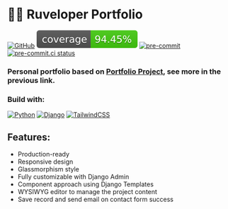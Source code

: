 # 🐱‍💻 Ruveloper Portfolio

[![GitHub](https://img.shields.io/github/license/ruveloper/django-portfolio-project)](https://www.mit.edu/~amini/LICENSE.md)
![Coverage Status](./media/default/coverage-badge.svg?dummy=8484744)
[![pre-commit](https://img.shields.io/badge/pre--commit-enabled-brightgreen?logo=pre-commit&logoColor=white)](https://github.com/pre-commit/pre-commit)
[![pre-commit.ci status](https://results.pre-commit.ci/badge/github/ruveloper/ruveloper-portfolio/main.svg)](https://results.pre-commit.ci/latest/github/ruveloper/ruveloper-portfolio/main)

### Personal portfolio based on [Portfolio Project](https://github.com/ruveloper/django-portfolio-project), see more in the previous link.

### Build with:

[![Python](https://img.shields.io/badge/python-3670A0?style=for-the-badge&logo=python&logoColor=white)](https://www.python.org/)
[![Django](https://img.shields.io/badge/Django-092E20?style=for-the-badge&logo=django&logoColor=white)](http://www.djangoproject.com/)
[![TailwindCSS](https://img.shields.io/badge/tailwindcss-%2338B2AC.svg?style=for-the-badge&logo=tailwind-css&logoColor=white)](https://tailwindui.com/)

## Features:

- Production-ready
- Responsive design
- Glassmorphism style
- Fully customizable with Django Admin
- Component approach using Django Templates
- WYSIWYG editor to manage the project content
- Save record and send email on contact form success
